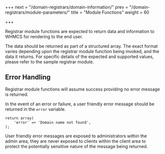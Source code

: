 +++
next = "/domain-registrars/domain-information/"
prev = "/domain-registrars/module-parameters/"
title = "Module Functions"
weight = 60

+++

Registrar module functions are expected to return data and information to WHMCS for rendering to the end user.

The data should be returned as part of a structured array. The exact format varies depending upon the registrar module function being invoked, and the data it returns. For specific details of the expected and supported values, please refer to the sample registrar module.

## Error Handling

Registrar module functions will assume success providing no error message is returned.

In the event of an error or failure, a user friendly error message should be returned in the `error` variable.

```
return array(
    'error' => 'Domain name not found',
);
```
User friendly error messages are exposed to administrators within the admin area, they are never exposed to clients within the client area to protect the potentially sensitive nature of the message being returned. 
